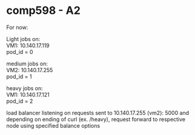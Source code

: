 # comp598 - A2

For now:

Light jobs on:   
VM1: 10.140.17.119    
pod_id = 0   

medium jobs on:     
VM2: 10.140.17.255   
pod_id = 1   

heavy jobs on:     
VM1: 10.140.17.121  
pod_id = 2   

load balancer listening on requests sent to 10.140.17.255 (vm2): 5000 and depending on ending of curl (ex. /heavy), request forward to respective node using specified balance options
